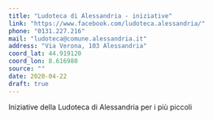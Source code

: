 ```yaml
---
title: "Ludoteca di Alessandria - iniziative"
link: "https://www.facebook.com/ludoteca.alessandria/"
phone: "0131.227.216"
mail: "ludoteca@comune.alessandria.it"
address: "Via Verona, 103 Alessandria"
coord_lat: 44.919120
coord_lon: 8.616980
source: ""
date: 2020-04-22
draft: true
---
```


Iniziative della Ludoteca di Alessandria per i più piccoli
